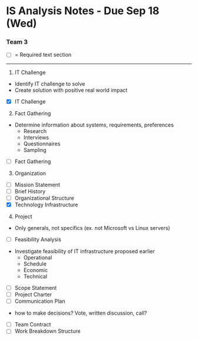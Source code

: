 # IS Analysis Notes - Due Sep 18 (Wed)
### Team 3
- [ ] = Required text section

----------------------------------------------

1. IT Challenge
- Identify IT challenge to solve
- Create solution with positive real world impact
- [x] IT Challenge

2. Fact Gathering
- Determine information about systems, requirements, preferences
    - Research
    - Interviews
    - Questionnaires
    - Sampling
- [ ] Fact Gathering

3. Organization
- [ ] Mission Statement
- [ ] Brief History
- [ ] Organizational Structure
- [x] Technology Infrastructure

4. Project
- Only generals, not specifics (ex. not Microsoft vs Linux servers)
- [ ] Feasibility Analysis
- Investigate feasibility of IT infrastructure proposed earlier
    - Operational
    - Schedule
    - Economic
    - Technical
- [ ] Scope Statement
- [ ] Project Charter
- [ ] Communication Plan
- how to make decisions? Vote, written discussion, call?
- [ ] Team Contract
- [ ] Work Breakdown Structure